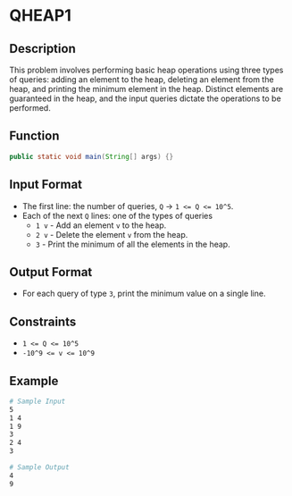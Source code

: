 # QHEAP1

## Description

This problem involves performing basic heap operations using three types of queries: adding an element to the heap, deleting an element from the heap, and printing the minimum element in the heap. Distinct elements are guaranteed in the heap, and the input queries dictate the operations to be performed.

## Function

```java
public static void main(String[] args) {}
```

## Input Format

- The first line: the number of queries, `Q` &rarr; `1 <= Q <= 10^5`.
- Each of the next `Q` lines: one of the types of queries
  - `1 v` - Add an element `v` to the heap.
  - `2 v` - Delete the element `v` from the heap.
  - `3` - Print the minimum of all the elements in the heap.

## Output Format

- For each query of type `3`, print the minimum value on a single line.

## Constraints

- `1 <= Q <= 10^5`
- `-10^9 <= v <= 10^9`

## Example

```bash
# Sample Input
5
1 4
1 9
3
2 4
3

# Sample Output
4
9
```
